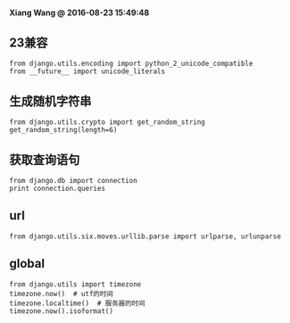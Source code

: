 #### Xiang Wang @ 2016-08-23 15:49:48

## 23兼容
    from django.utils.encoding import python_2_unicode_compatible
    from __future__ import unicode_literals
## 生成随机字符串
    from django.utils.crypto import get_random_string
    get_random_string(length=6)

## 获取查询语句
    from django.db import connection
    print connection.queries


## url
    from django.utils.six.moves.urllib.parse import urlparse, urlunparse


## global
    from django.utils import timezone
    timezone.now()  # utf的时间
    timezone.localtime()  # 服务器的时间
    timezone.now().isoformat()
